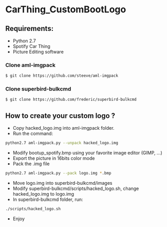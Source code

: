 # CarThing_CustomBootLogo

## Requirements:
* Python 2.7
* Spotify Car Thing
* Picture Editing software
### Clone aml-imgpack
```bash
$ git clone https://github.com/steeve/aml-imgpack
```

### Clone superbird-bulkcmd
```bash
$ git clone https://github.com/frederic/superbird-bulkcmd
```

## How to create your custom logo ?
- Copy hacked_logo.img into aml-imgpack folder.
- Run the command:
```bash
python2.7 aml-imgpack.py --unpack hacked_logo.img
```
- Modify bootup_spotify.bmp using your favorite image editor (GIMP, ...)
- Export the picture in 16bits color mode
- Pack the .img file
```bash
python2.7 aml-imgpack.py --pack logo.img *.bmp
```
- Move logo.img into superbird-bulkcmd/images
- Modify superbird-bulkcmd/scripts/hacked_logo.sh, change hacked_logo.img to logo.img
- In superbird-bulkcmd folder, run:
```bash
./scripts/hacked_logo.sh
```
- Enjoy
